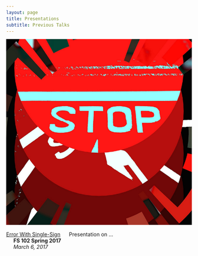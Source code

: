 ```yaml
---
layout: page
title: Presentations
subtitle: Previous Talks
---
```

<a herf="http://rawgit.com/Murph45/fs102Spring2017-Error-with-single-sign-in-Murph45-/master/seke2015_panel_forpdf0.html#/"><img src="/img/20761160344_f3e6fb5223_c.jpg" alt=""></a>    

[Error With Single-Sign](https://rawgit.com/Murph45/fs102Spring2017-Error-with-single-sign-in-Murph45-/master/seke2015_panel_forpdf0.html)
&nbsp;&nbsp;&nbsp;&nbsp;&nbsp;Presentation on ...  
&nbsp;&nbsp;&nbsp;&nbsp;&nbsp;**FS 102 Spring 2017**        
&nbsp;&nbsp;&nbsp;&nbsp;&nbsp;*March 6, 2017*

